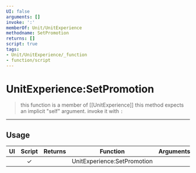 ```yaml
---
UI: false
arguments: []
invoke: ':'
memberOf: Unit/UnitExperience
methodname: SetPromotion
returns: []
script: true
tags:
- Unit/UnitExperience/_function
- function/script
---
```

# UnitExperience:SetPromotion
> this function is a member of [[UnitExperience]]
> this method expects an implicit "self" argument. invoke it with `:`
-----
## Usage
|  UI | Script | Returns | Function | Arguments |
|:---:|:------:|-------:|:--------:|:---------|
| |✓||UnitExperience:SetPromotion||

